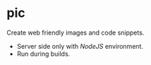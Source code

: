 # pic

Create web friendly images and code snippets.

- Server side only with _NodeJS_ environment.
- Run during builds.
